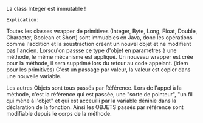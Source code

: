  La class Integer est immutable !

	
	Explication:
 Toutes les classes wrapper de primitives (Integer, Byte, Long, Float, Double, Character, Boolean et Short) sont immuables en Java,
 donc les opérations comme l'addition et la soustraction créent un nouvel objet et ne modifient pas l'ancien.
 Lorsqu'on passse ce type d'objet en paramètres à une méthode, le même mécanisme est appliqué.
 Un nouveau wrapper est crée pour la méthode, il sera supprimé lors du retour au code appelant.
 (idem pour les primitives)
 C'est un passage par valeur, la valeur est copier dans une nouvelle variable.

Les autres Objets sont tous passés par Référence.
Lors de l'appel à la méthode, c'est la référence qui est passée, une "sorte de pointeur", "un fil  qui mène à l'objet" et qui est acceuilli par 
la variable déninie dans la déclaration de la fonction.
Ainsi les OBJETS passés par référence sont modifiable depuis le corps de la méthode.
